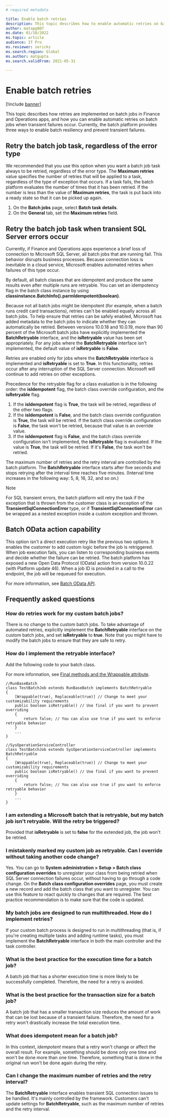 ```yaml
---
# required metadata

title: Enable batch retries
description: This topic describes how to enable automatic retries on batch jobs when transient failures occur.
author: matapg007
ms.date: 01/10/2022
ms.topic: article
audience: IT Pro
ms.reviewer: sericks
ms.search.region: Global
ms.author: matgupta
ms.search.validFrom: 2021-05-31

---
```


# Enable batch retries

[!include [banner](../includes/banner.md)]

This topic describes how retries are implemented on batch jobs in Finance and Operations apps, and how you can enable automatic retries on batch jobs when transient failures occur. Currently, the batch platform provides three ways to enable batch resiliency and prevent transient failures.

## Retry the batch job task, regardless of the error type

We recommended that you use this option when you want a batch job task always to be retried, regardless of the error type. The **Maximum retries** value specifies the number of retries that will be applied to a task, regardless of the type of exception that occurs. If a task fails, the batch platform evaluates the number of times that it has been retried. If the number is less than the value of **Maximum retries**, the task is put back into a ready state so that it can be picked up again. 

1. On the **Batch jobs** page, select **Batch task details**.
2. On the **General** tab, set the **Maximum retries** field.

## Retry the batch job task when transient SQL Server errors occur

Currently, if Finance and Operations apps experience a brief loss of connection to Microsoft SQL Server, all batch jobs that are running fail. This behavior disrupts business processes. Because connection loss is inevitable in a cloud service, Microsoft enables automated retries when failures of this type occur.

By default, all batch classes that are idempotent and produce the same results even after multiple runs are retryable. You can set an idempotency flag in the batch class instance by using **classinstance.BatchInfo().parmIdempotent(boolean)**. 

Because not all batch jobs might be idempotent (for example, when a batch runs credit card transactions), retries can't be enabled equally across all batch jobs. To help ensure that retries can be safely enabled, Microsoft has added metadata to the batch jobs to indicate whether they can automatically be retried. Between versions 10.0.18 and 10.0.19, more than 90 percent of the Microsoft batch jobs have explicitly implemented the **BatchRetryable** interface, and the **isRetryable** value has been set appropriately. For any jobs where the **BatchRetryable** interface isn't implemented, the default value of **isRetryable** is **False**.

Retries are enabled only for jobs where the **BatchRetryable** interface is implemented and **isRetryable** is set to **True**. In this functionality, retries occur after any interruption of the SQL Server connection. Microsoft will continue to add retries on other exceptions.

Precedence for the retryable flag for a class evaluation is in the following order: the **isIdempotent** flag, the batch class override configuration, and the **isRetryable** flag. 

1. If the **isIdempotent** flag is **True**, the task will be retried, regardless of the other two flags. 
2. If the **isIdempotent** is **False**, and the batch class override configuration is **True**, the task will be retried. If the batch class override configuration is **False**, the task won't be retried, because that value is an override value.
3. If the **isIdempotent** flag is **False**, and the batch class override configuration isn't implemented, the **isRetryable** flag is evaluated. If the value is **True**, the task will be retried. If it's **False**, the task won't be retried.

The maximum number of retries and the retry interval are controlled by the batch platform. The **BatchRetryable** interface starts after five seconds and stops retrying after the interval time reaches five minutes. (Interval time increases in the following way: 5, 8, 16, 32, and so on.)

> [!NOTE]
> For SQL transient errors, the batch platform will retry the task if the exception that is thrown from the customer class is an exception of the **TransientSqlConnectionError** type, or if **TransientSqlConnectionError** can be wrapped as a nested exception inside a custom exception and thrown.

## Batch OData action capability

This option isn't a direct execution retry like the previous two options. It enables the customer to add custom logic before the job is retriggered. When job execution fails, you can listen to corresponding business events and decide whether the failure can be retried. The batch platform has exposed a new Open Data Protocol (OData) action from version 10.0.22 (with Platform update 46). When a job ID is provided in a call to the endpoint, the job will be requeued for execution.

For more information, see [Batch OData API](batch-odata-api.md).

## Frequently asked questions

### How do retries work for my custom batch jobs?

There is no change to the custom batch jobs. To take advantage of automated retries, explicitly implement the **BatchRetryable** interface on the custom batch jobs, and set **isRetryable** to **true**. Note that you might have to modify the batch jobs to ensure that they are safe to retry.

### How do I implement the retryable interface?

Add the following code to your batch class.

For more information, see [Final methods and the Wrappable attribute](../extensibility/method-wrapping-coc.md).

```
//RunBaseBatch
class TestBatchJob extends RunBaseBatch implements BatchRetryable
{
    [Wrappable(true), Replaceable(true)] // Change to meet your customizability requirements
    public boolean isRetryable() // Use final if you want to prevent overriding
    {
        return false; // You can also use true if you want to enforce retryable behavior
    }
    ...
} 

//SysOperationServiceController 
class TestBatchJob extends SysOperationServiceController implements BatchRetryable
{
    [Wrappable(true), Replaceable(true)] // Change to meet your customizability requirements
    public boolean isRetryable() // Use final if you want to prevent overriding
    {
        return false; // You can also use true if you want to enforce retryable behavior
    }
    ...
}
```

### I am extending a Microsoft batch that is retryable, but my batch job isn't retryable. Will the retry be triggered?

Provided that **isRetryable** is set to **false** for the extended job, the job won't be retried.

### I mistakenly marked my custom job as retryable. Can I override without taking another code change?

Yes. You can go to **System administration \> Setup \> Batch class configuration overrides** to unregister your class from being retried when SQL Server connection failures occur, without having to go through a code change. On the **Batch class configuration overrides** page, you must create a new record and add the batch class that you want to unregister. You can use this feature to react quickly to changes that are required. The best practice recommendation is to make sure that the code is updated.

### My batch jobs are designed to run multithreaded. How do I implement retries?

If your custom batch process is designed to run in multithreading (that is, if you're creating multiple tasks and adding runtime tasks), you must implement the **BatchRetryable** interface in both the main controller and the task controller.

### What is the best practice for the execution time for a batch job?

A batch job that has a shorter execution time is more likely to be successfully completed. Therefore, the need for a retry is avoided.

### What is the best practice for the transaction size for a batch job?

A batch job that has a smaller transaction size reduces the amount of work that can be lost because of a transient failure. Therefore, the need for a retry won't drastically increase the total execution time.

### What does idempotent mean for a batch job?

In this context, *idempotent* means that a retry won't change or affect the overall result. For example, something should be done only one time and won't be done more than one time. Therefore, something that is done in the original run won't be done again during the retry.

### Can I change the maximum number of retries and the retry interval?

The **BatchRetryable** interface enables transient SQL connection issues to be handled. It's mainly controlled by the framework. Customers can't update settings for **BatchRetryable**, such as the maximum number of retries and the retry interval.
